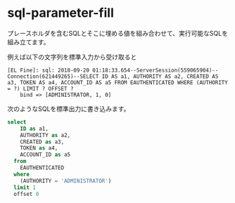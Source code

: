 # sql-parameter-fill
プレースホルダを含むSQLとそこに埋める値を組み合わせて、実行可能なSQLを組み立てます。

例えば以下の文字列を標準入力から受け取ると

```
[EL Fine]: sql: 2018-09-20 01:18:33.654--ServerSession(559065904)--Connection(621449265)--SELECT ID AS a1, AUTHORITY AS a2, CREATED AS a3, TOKEN AS a4, ACCOUNT_ID AS a5 FROM EAUTHENTICATED WHERE (AUTHORITY = ?) LIMIT ? OFFSET ?
    bind => [ADMINISTRATOR, 1, 0]
```

次のようなSQLを標準出力に書き込みます。

```sql
select
    ID as a1,
    AUTHORITY as a2,
    CREATED as a3,
    TOKEN as a4,
    ACCOUNT_ID as a5
  from
    EAUTHENTICATED
  where
    (AUTHORITY = 'ADMINISTRATOR')
  limit 1
  offset 0
```


